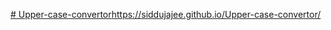 [# Upper-case-convertor](https://siddujajee.github.io/Upper-case-convertor/)https://siddujajee.github.io/Upper-case-convertor/
